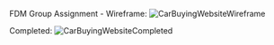 FDM Group Assignment - Wireframe:
![CarBuyingWebsiteWireframe](https://user-images.githubusercontent.com/91759734/164079420-4078e17e-08f4-4e16-8877-1703a8db1626.PNG)

Completed: 
![CarBuyingWebsiteCompleted](https://user-images.githubusercontent.com/91759734/164081146-8c26dab4-6c64-4828-ac24-13a0a255ce62.PNG)


